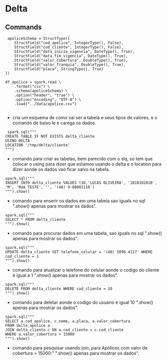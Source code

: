 # Delta


## Commands

```
 apoliceSchema = StructType([
    StructField("cod_apolice", IntegerType(), False),
    StructField("cod_cliente", IntegerType(), False),
    StructField("data_inicio_vigencia", DateType(), True),
    StructField("data_fim_vigencia", DateType(), True),
    StructField("valor_cobertura", DoubleType(), True),
    StructField("valor_franquia", DoubleType(), True),
    StructField("placa", StringType(), True)
])  

df_apolice = spark.read \
    .format("csv") \
    .schema(apoliceSchema) \
    .option("header", "true") \
    .option("encoding", "UTF-8") \
    .load("../data/apolice.csv")


```

- cria um esquema de como vai ser a tabela e seus tipos de valores, e o comando de baixo le e carega os dados.


```
 spark.sql("""
CREATE TABLE IF NOT EXISTS delta_cliente 
USING DELTA 
LOCATION '/tmp/delta/cliente'
""") 

```

- comando para criar as tabelas, bem parecido com o slq, so tem que colocar o using para dizer que estamos usando o delta e o location para dizer aonde os dados vao ficar salvo na tabela.

```
spark.sql("""
INSERT INTO delta_cliente VALUES (10,'LUCAS OLIVEIRA', '1010101010', 'M', 'RUA TESTE', '', '(48) 9-88001118')
""").show()

```

- comando para enserir os dados em uma tabela sao iguals no sql ".show() apenas para mostrar os dados".

```
spark.sql("""
SELECT * FROM delta_cliente
""").show()

```

- comando para procurar dados em uma tabela, sao iguals no sql ".show() apenas para mostrar os dados".

```
spark.sql("""
UPDATE delta_cliente SET telefone_celular = '(48) 5096-4117' WHERE cod_cliente = 1
""").show()

```

- comando para atualizar o telefone do celular aonde o codigo do cliente é igual a 1 ".show() apenas para mostrar os dados".

```
spark.sql("""
DELETE FROM delta_cliente WHERE cod_cliente = 10
""").show()

```

- comando para deletar aonde o codigo do usuario é igual 10 ".show() apenas para mostrar os dados".

```
spark.sql("""
SELECT a.cod_apolice, c.nome, a.placa, a.valor_cobertura 
FROM delta_apolice a
JOIN delta_cliente c ON a.cod_cliente = c.cod_cliente
WHERE a.valor_cobertura > 15000
""").show()

```

- comando para pesquisar usando join, para Apólices com valor de cobertura > 15000:" ".show() apenas para mostrar os dados".